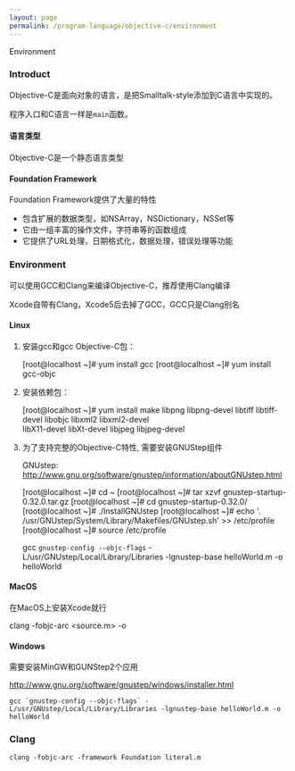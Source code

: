 ```yaml
---
layout: page
permalink: /program-language/objective-c/environment
---
```


Environment

### Introduct

Objective-C是面向对象的语言，是把Smalltalk-style添加到C语言中实现的。

程序入口和C语言一样是`main`函数。

#### 语言类型
Objective-C是一个静态语言类型

#### Foundation Framework
Foundation Framework提供了大量的特性

* 包含扩展的数据类型，如NSArray，NSDictionary，NSSet等
* 它由一组丰富的操作文件，字符串等的函数组成
* 它提供了URL处理，日期格式化，数据处理，错误处理等功能

### Environment
可以使用GCC和Clang来编译Objective-C，推荐使用Clang编译

Xcode自带有Clang，Xcode5后去掉了GCC，GCC只是Clang别名

#### Linux

1. 安装gcc和gcc Objective-C包：

	[root@localhost ~]# yum install gcc
	[root@localhost ~]# yum install gcc-objc

2. 安装依赖包：

	[root@localhost ~]# yum install make libpng libpng-devel libtiff libtiff-devel libobjc libxml2 libxml2-devel \
	libX11-devel libXt-devel libjpeg libjpeg-devel

3. 为了支持完整的Objective-C特性, 需要安装GNUStep组件

	GNUstep: http://www.gnu.org/software/gnustep/information/aboutGNUstep.html

	[root@localhost ~]# cd ~
	[root@localhost ~]# tar xzvf gnustep-startup-0.32.0.tar.gz
	[root@localhost ~]# cd gnustep-startup-0.32.0/
	[root@localhost ~]# ./InstallGNUstep
	[root@localhost ~]# echo '. /usr/GNUstep/System/Library/Makefiles/GNUstep.sh' >> /etc/profile
	[root@localhost ~]# source /etc/profile

	gcc `gnustep-config --objc-flags` -L/usr/GNUstep/Local/Library/Libraries -lgnustep-base helloWorld.m -o helloWorld
#### MacOS
在MacOS上安装Xcode就行

clang -fobjc-arc <source.m> -o <target>

#### Windows
需要安装MinGW和GUNStep2个应用

http://www.gnu.org/software/gnustep/windows/installer.html

	gcc `gnustep-config --objc-flags` -L/usr/GNUstep/Local/Library/Libraries -lgnustep-base helloWorld.m -o helloWorld

### Clang

    clang -fobjc-arc -framework Foundation literal.m
